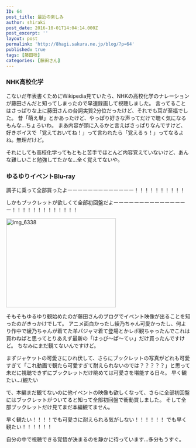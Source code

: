 ```yaml
---
ID: 64
post_title: 最近の楽しみ
author: shiraki
post_date: 2016-10-01T14:04:14.000Z
post_excerpt: ''
layout: post
permalink: 'http://8hagi.sakura.ne.jp/blog/?p=64'
published: true
tags: [藤田咲]
categories: [藤田さん]
---
```


### NHK高校化学

こないだ年表書くためにWikipedia見ていたら、NHKの高校化学のナレーションが藤田さんだと知ってしまったので早速録画して視聴しました。
言ってることはさっぱりな上に藤田さんの台詞実質2分位だったけど、それでも耳が至福でした。
昔「萌え単」とかあったけど、やっぱり好きな声ってだけで聴く気になるもんな…ちょろいわ。
まあ内容が頭に入るかと言えばさっぱりなんですけど、好きボイスで「覚えておいてね！」って言われたら「覚えるぅ！」ってなるよね。無理だけど。

それにしても高校化学ってもともと苦手でほとんど内容覚えていないけど、あんな難しいこと勉強してたかな…全く覚えてないや。

### ゆるゆりイベントBlu-ray

調子に乗って全部買ったよーーーーーーーーーーーーー！！！！！！！！！！

しかもブックレットが欲しくて全部初回盤だよーーーーーーーーーーーーーーー！！！！！！！！！！！！！

<a href="http://8hagi.sakura.ne.jp/blog/wp-content/uploads/2016/10/IMG_6338-e1475298054679.jpg"><img class="alignnone size-medium wp-image-70" src="http://8hagi.sakura.ne.jp/blog/wp-content/uploads/2016/10/IMG_6338-300x243.jpg" alt="img_6338" width="300" height="243" /></a>

そもそもゆるゆり観始めたのが藤田さんのブログでイベント映像が出ることを知ったのがきっかけでして。
アニメ面白かったし綾乃ちゃん可愛かったし、何より作中で綾乃ちゃんが着てた羊パジャマ着て登場とかレポ観ちゃったんでこれは買わねばと思ってとりあえず最新の「はっぴ～ぱ～てぃ」だけ買ったんですけど。
ちなみにまだ観てないんですけど。

まずジャケットの可愛さにひれ伏して、さらにブックレットの写真がどれも可愛すぎて「これ動画で観たら可愛すぎて耐えられないのでは？？？？？」と思って未だに視聴できずにブックレットだけ眺めては可愛さを堪能する日々。
早く観たい…(観たい

で、本編まだ観てないのに他イベントの映像も欲しくなって、さらに全部初回盤にはブックレットがついてると知って全部初回盤で衝動買しました。
そして全部ブックレットだけ見てまだ本編観てません。

早く観たい！！！！でも可愛さに耐えられる気がしない！！！！！！
でも早く観たい！！！！！！

自分の中で視聴できる覚悟が決まるのを静かに待っています…多分もうすぐ。
